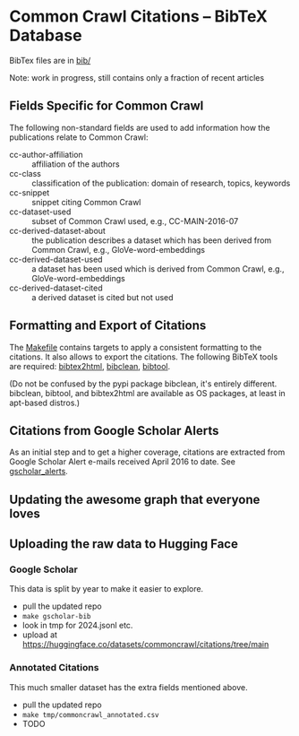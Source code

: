 
# Common Crawl Citations – BibTeX Database

BibTex files are in [bib/](./bib/)

Note: work in progress, still contains only a fraction of recent articles


## Fields Specific for Common Crawl

The following non-standard fields are used to add information how the publications relate to Common Crawl:

<dl>
<dt>cc-author-affiliation</dt>
<dd>affiliation of the authors</dd>
<dt>cc-class</dt>
<dd>classification of the publication: domain of research, topics, keywords</dd>
<dt>cc-snippet</dt>
<dd>snippet citing Common Crawl</dd>
<dt>cc-dataset-used</dt>
<dd>subset of Common Crawl used, e.g., CC-MAIN-2016-07</dd>
<dt>cc-derived-dataset-about</dt>
<dd>the publication describes a dataset which has been derived from Common Crawl, e.g., GloVe-word-embeddings</dd>
<dt>cc-derived-dataset-used</dt>
<dd>a dataset has been used which is derived from Common Crawl, e.g., GloVe-word-embeddings</dd>
<dt>cc-derived-dataset-cited</dt>
<dd>a derived dataset is cited but not used</dd>
</dl>


## Formatting and Export of Citations

The [Makefile](./Makefile) contains targets to apply a consistent formatting to the citations. It also allows to export the citations. The following BibTeX tools are required: [bibtex2html](https://www.lri.fr/~filliatr/bibtex2html/), [bibclean](https://ctan.org/tex-archive/biblio/bibtex/utils/bibclean), [bibtool](http://www.gerd-neugebauer.de/software/TeX/BibTool/en/).

(Do not be confused by the pypi package bibclean, it's entirely different. bibclean, bibtool, and bibtex2html are available as OS packages, at least in apt-based distros.)

## Citations from Google Scholar Alerts

As an initial step and to get a higher coverage, citations are extracted from Google Scholar Alert e-mails received April 2016 to date. See [gscholar_alerts](./gscholar_alerts/).

## Updating the awesome graph that everyone loves

## Uploading the raw data to Hugging Face

### Google Scholar

This data is split by year to make it easier to explore.

- pull the updated repo
- `make gscholar-bib`
- look in tmp for 2024.jsonl etc.
- upload at https://huggingface.co/datasets/commoncrawl/citations/tree/main

### Annotated Citations

This much smaller dataset has the extra fields mentioned above.

- pull the updated repo
- `make tmp/commoncrawl_annotated.csv`
- TODO
